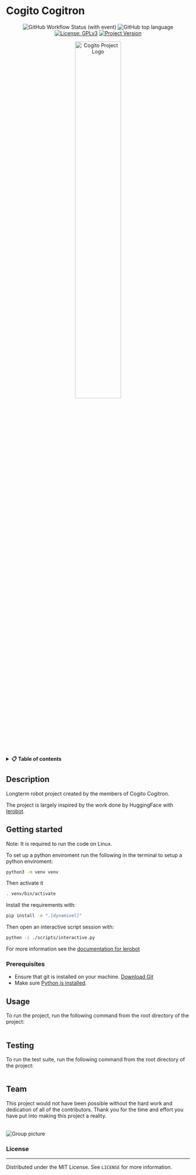 <!-- TODO: CHANGE ALL INSTANCES OF "TEMPLATE-README" IN ENTIRE PROJECT TO YOUR PROJECT TITLE-->
# Cogito Cogitron


<div align="center">

![GitHub Workflow Status (with event)](https://img.shields.io/github/actions/workflow/status/CogitoNTNU/TEMPLATE-README/ci.yml)
![GitHub top language](https://img.shields.io/badge/languages-Python/C++-orange)
[![License: GPLv3](https://img.shields.io/badge/license-GPLv3-blue)](https://opensource.org/license/gpl-3-0)
[![Project Version](https://img.shields.io/badge/version-0.0.1-blue)](https://img.shields.io/badge/version-0.0.1-blue)

<img src="https://www.cogito-ntnu.no/cogito_white.svg" width="50%" alt="Cogito Project Logo" style="display: block; margin-left: auto; margin-right: auto;">
</div>

<details> 
<summary><b>📋 Table of contents </b></summary>
  
  - [Description](#description)
  - [Getting started](#getting-started)
    - [Prerequisites](#prerequisites)
  - [Usage](#usage)
  - [Testing](#testing)
  - [Team](#team)
    - [License](#license)

</details>

## Description 
Longterm robot project created by the members of Cogito Cogitron.

The project is largely inspired by the work done by HuggingFace with [lerobot](https://github.com/huggingface/lerobot/blob/main/examples/7_get_started_with_real_robot.md).

## Getting started
Note: It is required to run the code on Linux.

To set up a python enviroment run the following in the terminal to setup a python enviroment:
```bash
python3 -m venv venv
```

Then activate it 

```bash
. venv/bin/activate
```

Install the requirements with:
```bash
pip install -e ".[dynamixel]"
```

Then open an interactive script session with:
```bash
python -i ./scripts/interactive.py
```
<!--  -->
For more information see the [documentation for lerobot](https://github.com/huggingface/lerobot/blob/main/examples/7_get_started_with_real_robot.md)

### Prerequisites
<!-- TODO: In this section you put what is needed for the program to run.
For example: OS version, programs, libraries, etc.  

-->
- Ensure that git is installed on your machine. [Download Git](https://git-scm.com/downloads)
- Make sure [Python is installed](https://www.python.org/downloads/).



## Usage
To run the project, run the following command from the root directory of the project:
```bash

```
<!-- TODO: Instructions on how to run the project and use its features. -->

## Testing
To run the test suite, run the following command from the root directory of the project:
```bash

```

## Team
This project would not have been possible without the hard work and dedication of all of the contributors. Thank you for the time and effort you have put into making this project a reality.


<table align="center">
    <tr>
        <!--
        <td align="center">
            <a href="https://github.com/NAME_OF_MEMBER">
              <img src="https://github.com/NAME_OF_MEMBER.png?size=100" width="100px;" alt="NAME OF MEMBER"/><br />
              <sub><b>NAME OF MEMBER</b></sub>
            </a>
        </td>
        -->
    </tr>
</table>

![Group picture](docs/img/team.png)


### License
------
Distributed under the MIT License. See `LICENSE` for more information.
